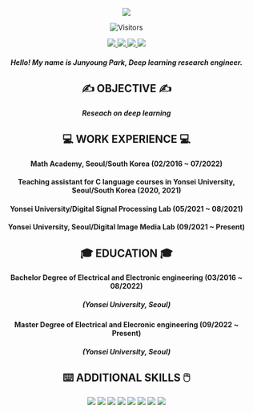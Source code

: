 <div align="center">

<p align="center">
    <img src="https://capsule-render.vercel.app/api?type=waving&color=0:9761CF,50:7CB2FF,100:B5FF89&height=150&section=header&text=Nice%20to%20meet%20you%20!!&fontSize=35&fontAlignY=30&fontColor=FFFFFF" />
</p>

![Visitors](https://api.visitorbadge.io/api/daily?path=junia3&label=VISITORS&countColor=%23f47373)

<div align="center">
    <span>
      <a href="https://junia3.github.io">
        <img src="https://img.shields.io/badge/GitHub Blog-red?style=flat-square&logo=GitHub Sponsors&logoColor=white"/>
      </a>
    </span>
    <span>
      <a href="mailto:jun_yonsei@yonsei.ac.kr">
        <img src="https://img.shields.io/badge/Email-black?style=flat-square&logo=Gmail&logoColor=white"/>
      </a>
    </span>
    <span>
      <a href="https://www.instagram.com/6unoyunr/">
        <img src="https://img.shields.io/badge/Instagram-ff69b4?style=flat-square&logo=Instagram&logoColor=white"/>
      </a>
    </span>
    <span>
      <a href="https://www.facebook.com/jyyonsei">
        <img src="https://img.shields.io/badge/Facebook-blue?style=flat-square&logo=Facebook&logoColor=white"/>
      </a>
    </span>

##### Hello! My name is Junyoung Park, Deep learning research engineer.       
   
## ✍️ OBJECTIVE ✍️
##### Reseach on deep learning

## 💻 WORK EXPERIENCE 💻
#### Math Academy, Seoul/South Korea (02/2016 ~ 07/2022)   
#### Teaching assistant for C language courses in Yonsei University, Seoul/South Korea (2020, 2021)   
#### Yonsei University/Digital Signal Processing Lab (05/2021 ~ 08/2021)   
#### Yonsei University, Seoul/Digital Image Media Lab (09/2021 ~ Present)   

## 🎓 EDUCATION 🎓
#### Bachelor Degree of Electrical and Electronic engineering (03/2016 ~ 08/2022)   
##### (Yonsei University, Seoul)   
#### Master Degree of Electrical and Elecronic engineering (09/2022 ~ Present)   
##### (Yonsei University, Seoul)   

## ⌨️ ADDITIONAL SKILLS 🖱️
<span>
    <img src="https://img.shields.io/badge/ C language-blueviolet?style=flat-square&logo=C&logoColor=white"/>
</span>
<span>
    <img src="https://img.shields.io/badge/ Matlab-red?style=flat-square"/>
</span>
<span>
    <img src="https://img.shields.io/badge/ Python-informational?style=flat-square&logo=Python&logoColor=white"/>
</span>
   
<span>
    <img src="https://img.shields.io/badge/ HTML-yellow?style=flat-square&logo=HTML5&logoColor=white"/>
</span>
<span>
    <img src="https://img.shields.io/badge/ CSS-darkorange?style=flat-square&logo=CSS3&logoColor=white"/>
</span>
<span>
    <img src="https://img.shields.io/badge/ jQuery-white?style=flat-square&logo=jQuery&logoColor=black"/>
</span>
<span>
    <img src="https://img.shields.io/badge/ JavaScript-white?style=flat-square&logo=JavaScript&logoColor=black"/>
</span>
<span>
    <img src="https://img.shields.io/badge/ LaTeX-black?style=flat-square&logo=LaTeX&logoColor=white"/>
</span>
  
</div>
</div>
